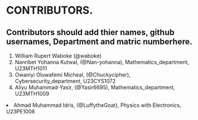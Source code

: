# CONTRIBUTORS.
## Contributors should add thier names, github usernames, Department and matric numberhere.
<ol>
<li>William Rupert Waboke (@waboke)
<li>Nanribet Yohanna Kutwal, (@Nan-yohanna), Mathematics_department, U23MTH1011</li>
<li>Owaniyi Oluwafemi Micheal, (@Chuckycipher), Cybersecurity_department, U23CYS1072</li>
  <li>Aliyu Muhammad-Yasir, (@Yasir6695), Mathematics_department, U23MTH1009 </li>
</ol>
<li>Ahmad Muhammad Idris, (@LuffytheGoat), Physics with Electronics, U23PE1008</li>
